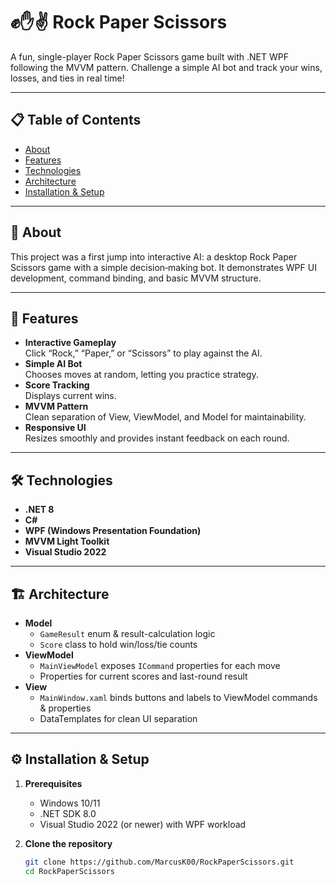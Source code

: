 # ✊✋✌️ Rock Paper Scissors

A fun, single-player Rock Paper Scissors game built with .NET WPF following the MVVM pattern. Challenge a simple AI bot and track your wins, losses, and ties in real time!

---

## 📋 Table of Contents
- [About](#about)  
- [Features](#features)  
- [Technologies](#technologies)  
- [Architecture](#architecture)  
- [Installation & Setup](#installation--setup)  

---

## 🧠 About

This project was a first jump into interactive AI: a desktop Rock Paper Scissors game with a simple decision‑making bot. It demonstrates WPF UI development, command binding, and basic MVVM structure.

---

## 🚀 Features

- **Interactive Gameplay**  
  Click “Rock,” “Paper,” or “Scissors” to play against the AI.  
- **Simple AI Bot**  
  Chooses moves at random, letting you practice strategy.  
- **Score Tracking**  
  Displays current wins.  
- **MVVM Pattern**  
  Clean separation of View, ViewModel, and Model for maintainability.  
- **Responsive UI**  
  Resizes smoothly and provides instant feedback on each round.

---

## 🛠️ Technologies

- **.NET 8**  
- **C#**  
- **WPF (Windows Presentation Foundation)**  
- **MVVM Light Toolkit** 
- **Visual Studio 2022**

---

## 🏗️ Architecture

- **Model**  
  - `GameResult` enum & result-calculation logic  
  - `Score` class to hold win/loss/tie counts  
- **ViewModel**  
  - `MainViewModel` exposes `ICommand` properties for each move  
  - Properties for current scores and last-round result  
- **View**  
  - `MainWindow.xaml` binds buttons and labels to ViewModel commands & properties  
  - DataTemplates for clean UI separation  

---

## ⚙️ Installation & Setup

1. **Prerequisites**  
   - Windows 10/11  
   - .NET SDK 8.0  
   - Visual Studio 2022 (or newer) with WPF workload  

2. **Clone the repository**  
   ```bash
   git clone https://github.com/MarcusK00/RockPaperScissors.git
   cd RockPaperScissors

